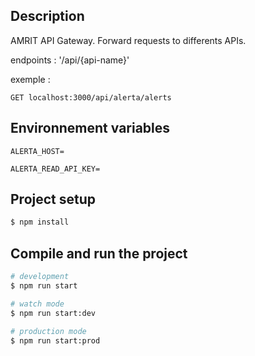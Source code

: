 ## Description

AMRIT API Gateway. Forward requests to differents APIs.

endpoints :
'/api/{api-name}'

exemple : 

```
GET localhost:3000/api/alerta/alerts
```

## Environnement variables
```
ALERTA_HOST=

ALERTA_READ_API_KEY=
```

## Project setup

```bash
$ npm install
```

## Compile and run the project


```bash
# development
$ npm run start

# watch mode
$ npm run start:dev

# production mode
$ npm run start:prod
```
